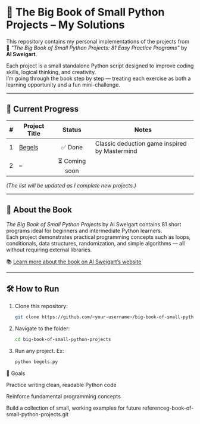 # 🐍 The Big Book of Small Python Projects – My Solutions

This repository contains my personal implementations of the projects from  
📘 *"The Big Book of Small Python Projects: 81 Easy Practice Programs"* by **Al Sweigart**.

Each project is a small standalone Python script designed to improve coding skills, logical thinking, and creativity.  
I’m going through the book step by step — treating each exercise as both a learning opportunity and a fun mini-challenge.

---

## 🧩 Current Progress

| # | Project Title | Status | Notes |
|:-:|----------------|:-------:|-------|
| 1 | [Begels](./begels.py) | ✅ Done | Classic deduction game inspired by Mastermind |
| 2 | – | ⏳ Coming soon | |

*(The list will be updated as I complete new projects.)*

---

## 🧠 About the Book

*The Big Book of Small Python Projects* by Al Sweigart contains 81 short programs ideal for beginners and intermediate Python learners.  
Each project demonstrates practical programming concepts such as loops, conditionals, data structures, randomization, and simple algorithms — all without requiring external libraries.

📚 [Learn more about the book on Al Sweigart’s website](https://inventwithpython.com/bigbookpython/)

---

## 🛠️ How to Run

1. Clone this repository:
   ```bash
   git clone https://github.com/<your-username>/big-book-of-small-python-projects.git
3. Navigate to the folder:
   ```bash
   cd big-book-of-small-python-projects
5. Run any project. Ex:
   ```bash
   python begels.py

🎯 Goals

Practice writing clean, readable Python code

Reinforce fundamental programming concepts

Build a collection of small, working examples for future referenceg-book-of-small-python-projects.git
